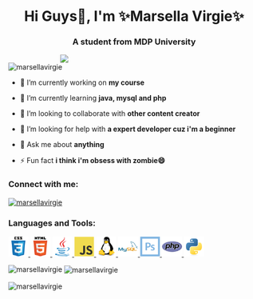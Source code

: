 <h1 align="center">Hi Guys👋, I'm ✨Marsella Virgie✨</h1>
<h3 align="center">A student from MDP University</h3>
<img align="right" width="400" src="https://data.whicdn.com/images/279099766/original.gif">
<p align="left"> <img src="https://komarev.com/ghpvc/?username=marsellavirgie&label=Profile%20views&color=0e75b6&style=flat" alt="marsellavirgie" /> </p>

- 🔭 I’m currently working on **my course**

- 🌱 I’m currently learning **java, mysql and php**

- 👯 I’m looking to collaborate with **other content creator**

- 🤝 I’m looking for help with **a expert developer cuz i'm a beginner**

- 💬 Ask me about **anything**

- ⚡ Fun fact **i think i'm obsess with zombie😄**

<h3 align="left">Connect with me:</h3>
<p align="left">
<a href="https://www.youtube.com/c/marsellavirgie" target="blank"><img align="center" src="https://raw.githubusercontent.com/rahuldkjain/github-profile-readme-generator/master/src/images/icons/Social/youtube.svg" alt="marsellavirgie" height="30" width="40" /></a>
</p>

<h3 align="left">Languages and Tools:</h3>
<p align="left"> <a href="https://www.w3schools.com/css/" target="_blank" rel="noreferrer"> <img src="https://raw.githubusercontent.com/devicons/devicon/master/icons/css3/css3-original-wordmark.svg" alt="css3" width="40" height="40"/> </a> <a href="https://www.w3.org/html/" target="_blank" rel="noreferrer"> <img src="https://raw.githubusercontent.com/devicons/devicon/master/icons/html5/html5-original-wordmark.svg" alt="html5" width="40" height="40"/> </a> <a href="https://www.java.com" target="_blank" rel="noreferrer"> <img src="https://raw.githubusercontent.com/devicons/devicon/master/icons/java/java-original.svg" alt="java" width="40" height="40"/> </a> <a href="https://developer.mozilla.org/en-US/docs/Web/JavaScript" target="_blank" rel="noreferrer"> <img src="https://raw.githubusercontent.com/devicons/devicon/master/icons/javascript/javascript-original.svg" alt="javascript" width="40" height="40"/> </a> <a href="https://www.linux.org/" target="_blank" rel="noreferrer"> <img src="https://raw.githubusercontent.com/devicons/devicon/master/icons/linux/linux-original.svg" alt="linux" width="40" height="40"/> </a> <a href="https://www.mysql.com/" target="_blank" rel="noreferrer"> <img src="https://raw.githubusercontent.com/devicons/devicon/master/icons/mysql/mysql-original-wordmark.svg" alt="mysql" width="40" height="40"/> </a> <a href="https://www.photoshop.com/en" target="_blank" rel="noreferrer"> <img src="https://raw.githubusercontent.com/devicons/devicon/master/icons/photoshop/photoshop-line.svg" alt="photoshop" width="40" height="40"/> </a> <a href="https://www.php.net" target="_blank" rel="noreferrer"> <img src="https://raw.githubusercontent.com/devicons/devicon/master/icons/php/php-original.svg" alt="php" width="40" height="40"/> </a> <a href="https://www.python.org" target="_blank" rel="noreferrer"> <img src="https://raw.githubusercontent.com/devicons/devicon/master/icons/python/python-original.svg" alt="python" width="40" height="40"/> </a> </p>

<p><img align="left" src="https://github-readme-stats.vercel.app/api/top-langs?username=marsellavirgie&show_icons=true&locale=en&layout=compact" alt="marsellavirgie" /></p>

<p>&nbsp;<img align="center" src="https://github-readme-stats.vercel.app/api?username=marsellavirgie&show_icons=true&locale=en" alt="marsellavirgie" /></p>

<p><img align="center" src="https://github-readme-streak-stats.herokuapp.com/?user=marsellavirgie&" alt="marsellavirgie" /></p>
